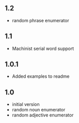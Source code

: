 1.2
----
 * random phrase enumerator
 
1.1
----
 * Machinist serial word support

1.0.1
----
 * Added examples to readme

1.0
----
 * initial version
 * random noun enumerator
 * random adjective enumerator
